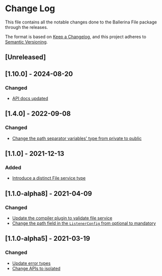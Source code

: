 # Change Log
This file contains all the notable changes done to the Ballerina File package through the releases.

The format is based on [Keep a Changelog](https://keepachangelog.com/en/1.0.0/),
and this project adheres to [Semantic Versioning](https://semver.org/spec/v2.0.0.html).

## [Unreleased]

## [1.10.0] - 2024-08-20

### Changed
- [API docs updated](https://github.com/ballerina-platform/ballerina-standard-library/issues/3463)

## [1.4.0] - 2022-09-08

### Changed
- [Change the path separator variables' type from private to public](https://github.com/ballerina-platform/ballerina-standard-library/issues/2831)

## [1.1.0] - 2021-12-13

### Added
- [Introduce a distinct File service type](https://github.com/ballerina-platform/ballerina-standard-library/issues/2398)

## [1.1.0-alpha8] - 2021-04-09

### Changed
- [Update the compiler plugin to validate file service](https://github.com/ballerina-platform/ballerina-standard-library/issues/1227)
- [Change the path field in the `ListenerConfig` from optional to mandatory](https://github.com/ballerina-platform/ballerina-standard-library/issues/1235)

## [1.1.0-alpha5] - 2021-03-19

### Changed
- [Update error types](https://github.com/ballerina-platform/ballerina-standard-library/issues/1226)
- [Change APIs to isolated](https://github.com/ballerina-platform/ballerina-standard-library/issues/1226)
